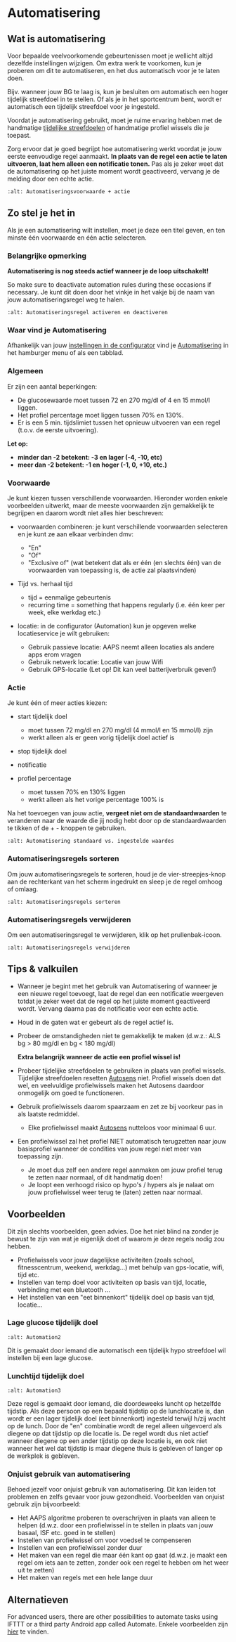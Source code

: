 # Automatisering

## Wat is automatisering

Voor bepaalde veelvoorkomende gebeurtenissen moet je wellicht altijd dezelfde instellingen wijzigen. Om extra werk te voorkomen, kun je proberen om dit te automatiseren, en het dus automatisch voor je te laten doen.

Bijv. wanneer jouw BG te laag is, kun je besluiten om automatisch een hoger tijdelijk streefdoel in te stellen. Of als je in het sportcentrum bent, wordt er automatisch een tijdelijk streefdoel voor je ingesteld.

Voordat je automatisering gebruikt, moet je ruime ervaring hebben met de handmatige [tijdelijke streefdoelen](./temptarget.html) of handmatige profiel wissels die je toepast.

Zorg ervoor dat je goed begrijpt hoe automatisering werkt voordat je jouw eerste eenvoudige regel aanmaakt. **In plaats van de regel een actie te laten uitvoeren, laat hem alleen een notificatie tonen.** Pas als je zeker weet dat de automatisering op het juiste moment wordt geactiveerd, vervang je de melding door een echte actie.

```{image} ../images/Automation_ConditionAction_RC3.png
:alt: Automatiseringsvoorwaarde + actie
```

## Zo stel je het in

Als je een automatisering wilt instellen, moet je deze een titel geven, en ten minste één voorwaarde en één actie selecteren.

### Belangrijke opmerking

**Automatisering is nog steeds actief wanneer je de loop uitschakelt!**

So make sure to deactivate automation rules during these occasions if necessary. Je kunt dit doen door het vinkje in het vakje bij de naam van jouw automatiseringsregel weg te halen.

```{image} ../images/Automation_ActivateDeactivate.png
:alt: Automatiseringsregel activeren en deactiveren
```

### Waar vind je Automatisering

Afhankelijk van jouw [instellingen in de configurator](../Configuration/Config-Builder#tabblad-of-hamburger-menu) vind je [Automatisering](../Configuration/Config-Builder.md#automatisering) in het hamburger menu of als een tabblad.

### Algemeen

Er zijn een aantal beperkingen:

- De glucosewaarde moet tussen 72 en 270 mg/dl of 4 en 15 mmol/l liggen.
- Het profiel percentage moet liggen tussen 70% en 130%.
- Er is een 5 min. tijdslimiet tussen het opnieuw uitvoeren van een regel (t.o.v. de eerste uitvoering).

**Let op:**

- **minder dan -2 betekent: -3 en lager (-4, -10, etc)**
- **meer dan -2 betekent: -1 en hoger (-1, 0, +10, etc.)**

### Voorwaarde

Je kunt kiezen tussen verschillende voorwaarden. Hieronder worden enkele voorbeelden uitwerkt, maar de meeste voorwaarden zijn gemakkelijk te begrijpen en daarom wordt niet alles hier beschreven:

- voorwaarden combineren: je kunt verschillende voorwaarden selecteren en je kunt ze aan elkaar verbinden dmv:

  - "En"
  - "Of"
  - "Exclusive of" (wat betekent dat als er één (en slechts één) van de voorwaarden van toepassing is, de actie zal plaatsvinden)

- Tijd vs. herhaal tijd

  - tijd = eenmalige gebeurtenis
  - recurring time = something that happens regularly (i.e. één keer per week, elke werkdag etc.)

- locatie: in de configurator (Automation) kun je opgeven welke locatieservice je wilt gebruiken:

  - Gebruik passieve locatie: AAPS neemt alleen locaties als andere apps erom vragen
  - Gebruik netwerk locatie: Locatie van jouw Wifi
  - Gebruik GPS-locatie (Let op! Dit kan veel batterijverbruik geven!)

### Actie

Je kunt één of meer acties kiezen:

- start tijdelijk doel

  - moet tussen 72 mg/dl en 270 mg/dl (4 mmol/l en 15 mmol/l) zijn
  - werkt alleen als er geen vorig tijdelijk doel actief is

- stop tijdelijk doel

- notificatie

- profiel percentage

  - moet tussen 70% en 130% liggen
  - werkt alleen als het vorige percentage 100% is

Na het toevoegen van jouw actie, **vergeet niet om de standaardwaarden** te veranderen naar de waarde die jij nodig hebt door op de standaardwaarden te tikken of de + - knoppen te gebruiken.

```{image} ../images/Automation_Default_V2_5.png
:alt: Automatisering standaard vs. ingestelde waardes
```

### Automatiseringsregels sorteren

Om jouw automatiseringsregels te sorteren, houd je de vier-streepjes-knop aan de rechterkant van het scherm ingedrukt en sleep je de regel omhoog of omlaag.

```{image} ../images/Automation_Sort.png
:alt: Automatiseringsregels sorteren
```

### Automatiseringsregels verwijderen

Om een automatiseringsregel te verwijderen, klik op het prullenbak-icoon.

```{image} ../images/Automation_Delete.png
:alt: Automatiseringsregels verwijderen
```

## Tips & valkuilen

- Wanneer je begint met het gebruik van Automatisering of wanneer je een nieuwe regel toevoegt, laat de regel dan een notificatie weergeven totdat je zeker weet dat de regel op het juiste moment geactiveerd wordt. Vervang daarna pas de notificatie voor een echte actie.

- Houd in de gaten wat er gebeurt als de regel actief is.

- Probeer de omstandigheden niet te gemakkelijk te maken (d.w.z.: ALS bg > 80 mg/dl en bg \< 180 mg/dl)

  **Extra belangrijk wanneer de actie een profiel wissel is!**

- Probeer tijdelijke streefdoelen te gebruiken in plaats van profiel wissels. Tijdelijke streefdoelen resetten [Autosens](../Usage/Open-APS-features#autosens) niet. Profiel wissels doen dat wel, en veelvuldige profielwissels maken het Autosens daardoor onmogelijk om goed te functioneren.

- Gebruik profielwissels daarom spaarzaam en zet ze bij voorkeur pas in als laatste redmiddel.

  - Elke profielwissel maakt [Autosens](../Usage/Open-APS-features#autosens) nutteloos voor minimaal 6 uur.

- Een profielwissel zal het profiel NIET automatisch terugzetten naar jouw basisprofiel wanneer de condities van jouw regel niet meer van toepassing zijn.

  - Je moet dus zelf een andere regel aanmaken om jouw profiel terug te zetten naar normaal, of dit handmatig doen!
  - Je loopt een verhoogd risico op hypo's / hypers als je nalaat om jouw profielwissel weer terug te (laten) zetten naar normaal.

## Voorbeelden

Dit zijn slechts voorbeelden, geen advies. Doe het niet blind na zonder je bewust te zijn van wat je eigenlijk doet of waarom je deze regels nodig zou hebben.

- Profielwissels voor jouw dagelijkse activiteiten (zoals school, fitnesscentrum, weekend, werkdag...) met behulp van gps-locatie, wifi, tijd etc.
- Instellen van temp doel voor activiteiten op basis van tijd, locatie, verbinding met een bluetooth ...
- Het instellen van een "eet binnenkort" tijdelijk doel op basis van tijd, locatie...

### Lage glucose tijdelijk doel

```{image} ../images/Automation2.png
:alt: Automation2
```

Dit is gemaakt door iemand die automatisch een tijdelijk hypo streefdoel wil instellen bij een lage glucose.

### Lunchtijd tijdelijk doel

```{image} ../images/Automation3.png
:alt: Automation3
```

Deze regel is gemaakt door iemand, die doordeweeks luncht op hetzelfde tijdstip. Als deze persoon op een bepaald tijdstip op de lunchlocatie is, dan wordt er een lager tijdelijk doel (eet binnenkort) ingesteld terwijl h/zij wacht op de lunch. Door de "en" combinatie wordt de regel alleen uitgevoerd als diegene op dat tijdstip op die locatie is. De regel wordt dus niet actief wanneer diegene op een ander tijdstip op deze locatie is, en ook niet wanneer het wel dat tijdstip is maar diegene thuis is gebleven of langer op de werkplek is gebleven.

### Onjuist gebruik van automatisering

Behoed jezelf voor onjuist gebruik van automatisering. Dit kan leiden tot problemen en zelfs gevaar voor jouw gezondheid. Voorbeelden van onjuist gebruik zijn bijvoorbeeld:

- Het AAPS algoritme proberen te overschrijven in plaats van alleen te helpen (d.w.z. door een profielwissel in te stellen in plaats van jouw basaal, ISF etc. goed in te stellen)
- Instellen van profielwissel om voor voedsel te compenseren
- Instellen van een profielwissel zonder duur
- Het maken van een regel die maar één kant op gaat (d.w.z. je maakt een regel om iets aan te zetten, zonder ook een regel te hebben om het weer uit te zetten)
- Het maken van regels met een hele lange duur

## Alternatieven

For advanced users, there are other possibilities to automate tasks using IFTTT or a third party Android app called Automate. Enkele voorbeelden zijn [hier](./automationwithapp.html) te vinden.
